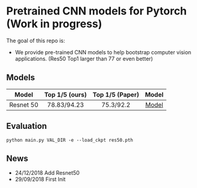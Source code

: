 # Pretrained CNN models for Pytorch (Work in progress)

The goal of this repo is:

+ We provide pre-trained CNN models to help bootstrap computer vision applications. (Res50 Top1 larger than 77 or even better)

## Models

| Model          | Top 1/5 (ours) | Top 1/5 (Paper) | Model |
| :------------: | :------------: | :-------------: | :---------------: |
| Resnet 50      | 78.83/94.23    | 75.3/92.2       |  [Model](https://drive.google.com/file/d/1ruQq4noE8Y50hocgJXJ9spDNNtX6ujrG/view?usp=sharing)| 


## Evaluation

```shell
python main.py VAL_DIR -e --load_ckpt res50.pth
```

## News

+ 24/12/2018 Add Resnet50
+ 29/09/2018 First Init